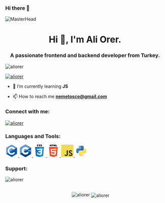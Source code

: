 ### Hi there 👋

<!--
**AliOrer/AliOrer** is a ✨ _special_ ✨ repository because its `README.md` (this file) appears on your GitHub profile.

Here are some ideas to get you started:

- 🔭 I’m currently working on JS.
- 🌱 I’m currently learning JS.
- 👯 I’m looking to collaborate on ...
- 🤔 I’m looking for help with ...
- 💬 Ask me about ...
- 📫 How to reach me: ...
- 😄 Pronouns: ...
- ⚡ Fun fact: ...
-->

![MasterHead](https://wallpapercave.com/wp/wp1966461.png)


<h1 align="center">Hi 👋, I'm Ali Orer.</h1>
<h3 align="center">A passionate frontend and backend developer from Turkey.</h3>

<p align="left"> <img src="https://komarev.com/ghpvc/?username=aliorer&label=Profile%20views&color=0e75b6&style=flat" alt="aliorer" /> </p>

<p align="left"> <a href="https://github.com/ryo-ma/github-profile-trophy"><img src="https://github-profile-trophy.vercel.app/?username=aliorer" alt="aliorer" /></a> </p>

- 🌱 I’m currently learning **JS**

- 📫 How to reach me **nemetosce@gmail.com**

<h3 align="left">Connect with me:</h3>
<p align="left">
<a href="https://linkedin.com/in/aliorer" target="blank"><img align="center" src="https://raw.githubusercontent.com/rahuldkjain/github-profile-readme-generator/master/src/images/icons/Social/linked-in-alt.svg" alt="aliorer" height="30" width="40" /></a>
</p>

<h3 align="left">Languages and Tools:</h3>
<p align="left"> <a href="https://www.cprogramming.com/" target="_blank" rel="noreferrer"> <img src="https://raw.githubusercontent.com/devicons/devicon/master/icons/c/c-original.svg" alt="c" width="40" height="40"/> </a> <a href="https://www.w3schools.com/cpp/" target="_blank" rel="noreferrer"> <img src="https://raw.githubusercontent.com/devicons/devicon/master/icons/cplusplus/cplusplus-original.svg" alt="cplusplus" width="40" height="40"/> </a> <a href="https://www.w3schools.com/css/" target="_blank" rel="noreferrer"> <img src="https://raw.githubusercontent.com/devicons/devicon/master/icons/css3/css3-original-wordmark.svg" alt="css3" width="40" height="40"/> </a> <a href="https://www.w3.org/html/" target="_blank" rel="noreferrer"> <img src="https://raw.githubusercontent.com/devicons/devicon/master/icons/html5/html5-original-wordmark.svg" alt="html5" width="40" height="40"/> </a> <a href="https://developer.mozilla.org/en-US/docs/Web/JavaScript" target="_blank" rel="noreferrer"> <img src="https://raw.githubusercontent.com/devicons/devicon/master/icons/javascript/javascript-original.svg" alt="javascript" width="40" height="40"/> </a> <a href="https://www.python.org" target="_blank" rel="noreferrer"> <img src="https://raw.githubusercontent.com/devicons/devicon/master/icons/python/python-original.svg" alt="python" width="40" height="40"/> </a> </p>

<h3 align="left">Support:</h3>
<p><a href="https://www.buymeacoffee.com/aliorer"> <img align="left" src="https://cdn.buymeacoffee.com/buttons/v2/default-yellow.png" height="50" width="210" alt="aliorer" /></a></p><br><br>

<p><img align="left" src="https://github-readme-stats.vercel.app/api/top-langs?username=aliorer&show_icons=true&locale=en&layout=compact" alt="aliorer" /></p>

<p>&nbsp;<img align="center" src="https://github-readme-stats.vercel.app/api?username=aliorer&show_icons=true&locale=en" alt="aliorer" /></p>


